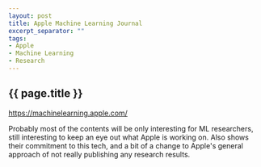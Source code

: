 ```yaml
---
layout: post
title: Apple Machine Learning Journal
excerpt_separator: ""
tags: 
- Apple
- Machine Learning
- Research
---
```


## {{ page.title }}

<https://machinelearning.apple.com/>

Probably most of the contents will be only interesting for ML researchers, still interesting to keep an eye out what Apple is working on. Also shows their commitment to this tech, and a bit of a change to Apple's general approach of not really publishing any research results.
